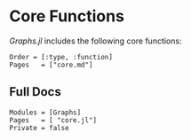 # Core Functions
*Graphs.jl* includes the following core functions:

```@index
Order = [:type, :function]
Pages   = ["core.md"]
```

## Full Docs

```@autodocs
Modules = [Graphs]
Pages   = [ "core.jl"]
Private = false
```
